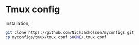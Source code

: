 # Tmux config
Installation;
```bash
git clone https://github.com/NickJackolson/myconfigs.git
cp myconfigs/tmux/tmux.conf $HOME/.tmux.conf
```

